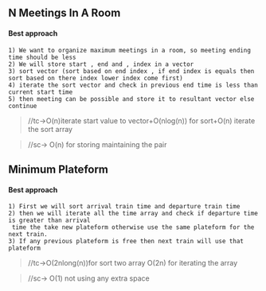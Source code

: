 ## N Meetings In A Room
#### Best approach
````
1) We want to organize maximum meetings in a room, so meeting ending time should be less
2) We will store start , end and , index in a vector
3) sort vector (sort based on end index , if end index is equals then sort based on there index lower index come first)
4) iterate the sort vector and check in previous end time is less than current start time 
5) then meeting can be possible and store it to resultant vector else continue
````
> //tc->O(n)iterate start value to vector+O(nlog(n)) for sort+O(n) iterate the sort array

> //sc-> O(n) for storing maintaining the pair

## Minimum Plateform
#### Best approach
````
1) First we will sort arrival train time and departure train time
2) then we will iterate all the time array and check if departure time is greater than arrival 
 time the take new plateform otherwise use the same plateform for the next train.
3) If any previous plateform is free then next train will use that plateform
````
> //tc->O(2nlong(n))for sort two array O(2n) for iterating the array

> //sc-> O(1) not using any extra space
